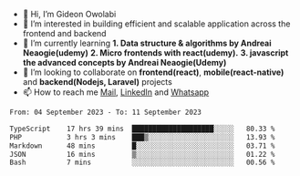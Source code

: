 - 👋 Hi, I’m Gideon Owolabi
- 👀 I’m interested in building efficient and scalable application across the frontend and backend
- 🌱 I’m currently learning <b>1. Data structure & algorithms by Andreai Neaogie(udemy)</b> <b>2. Micro frontends with react(udemy).</b>  <b>3. javascript the advanced concepts by Andreai Neaogie(Udemy)</b>
- 💞️ I’m looking to collaborate on <b>frontend(react)</b>, <b>mobile(react-native)</b> and <b>backend(Nodejs, Laravel)</b> projects
- 📫 How to reach me <a href="mailto:gideoniyin2021@gmail.com">Mail</a>, <a href="https://www.linkedin.com/in/gideon-owolabi-9b667a232/">LinkedIn</a> and <a href="https://wa.me/2348055377085">Whatsapp</a>

<!---
gude1/gude1 is a ✨ special ✨ repository because its `README.md` (this file) appears on your GitHub profile.
You can click the Preview link to take a look at your changes.
--->

<!--START_SECTION:waka-->

```txt
From: 04 September 2023 - To: 11 September 2023

TypeScript    17 hrs 39 mins  ████████████████████░░░░░   80.33 %
PHP           3 hrs 3 mins    ███▒░░░░░░░░░░░░░░░░░░░░░   13.93 %
Markdown      48 mins         █░░░░░░░░░░░░░░░░░░░░░░░░   03.71 %
JSON          16 mins         ▒░░░░░░░░░░░░░░░░░░░░░░░░   01.22 %
Bash          7 mins          ░░░░░░░░░░░░░░░░░░░░░░░░░   00.56 %
```

<!--END_SECTION:waka-->

